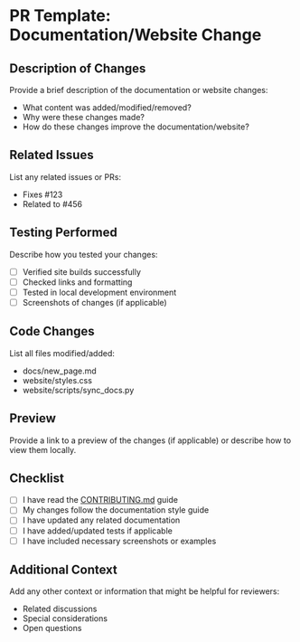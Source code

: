 # PR Template: Documentation/Website Change

## Description of Changes
Provide a brief description of the documentation or website changes:

* What content was added/modified/removed?
* Why were these changes made?
* How do these changes improve the documentation/website?

## Related Issues
List any related issues or PRs:
* Fixes #123
* Related to #456

## Testing Performed
Describe how you tested your changes:
- [ ] Verified site builds successfully
- [ ] Checked links and formatting
- [ ] Tested in local development environment
- [ ] Screenshots of changes (if applicable)

## Code Changes
List all files modified/added:
* docs/new_page.md
* website/styles.css
* website/scripts/sync_docs.py

## Preview
Provide a link to a preview of the changes (if applicable) or describe how to view them locally.

## Checklist
- [ ] I have read the [CONTRIBUTING.md](CONTRIBUTING.md) guide
- [ ] My changes follow the documentation style guide
- [ ] I have updated any related documentation
- [ ] I have added/updated tests if applicable
- [ ] I have included necessary screenshots or examples

## Additional Context
Add any other context or information that might be helpful for reviewers:
* Related discussions
* Special considerations
* Open questions  
